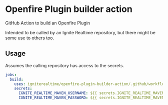 # Openfire Plugin builder action

GitHub Action to build an Openfire Plugin

Intended to be called by an Ignite Realtime repository, but there might be some use to others too.

## Usage

Assumes the calling repository has access to the secrets.

```yaml
jobs:
  build:
    uses: igniterealtime/openfire-plugin-builder-action/.github/workflows/openfire-plugin-build.yml@main
    secrets:
      IGNITE_REALTIME_MAVEN_USERNAME: ${{ secrets.IGNITE_REALTIME_MAVEN_USERNAME }}
      IGNITE_REALTIME_MAVEN_PASSWORD: ${{ secrets.IGNITE_REALTIME_MAVEN_PASSWORD }}
```
